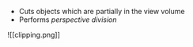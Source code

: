  - Cuts objects which are partially in the view volume
 - Performs _perspective division_ 
 
 ![[clipping.png]]